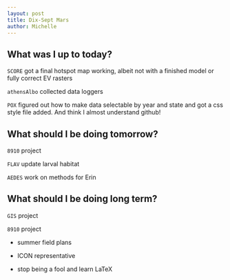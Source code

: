```yaml
---
layout: post
title: Dix-Sept Mars
author: Michelle
---
```


## What was I up to today?

`SCORE` got a final hotspot map working, albeit not with a finished model or fully correct EV rasters

`athensAlbo` collected data loggers

`POX` figured out how to make data selectable by year and state and got a css style file added. And think I almost understand github!

## What should I be doing tomorrow?

`8910` project

`FLAV` update larval habitat

`AEDES` work on methods for Erin

## What should I be doing long term?

`GIS` project 

`8910` project

* summer field plans

* ICON representative

* stop being a fool and learn LaTeX


<i class="fa fa-code" style="color:pink"> </i>





